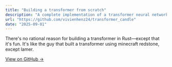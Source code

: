 ```yaml
---
title: "Building a transformer from scratch"
description: "A complete implementation of a transformer neural network architecture built entirely from scratch using Rust and Candle. Features RoPE (Rotary Position Embedding) and BBPE (Byte-level BPE tokenization), with full attention mechanisms, positional encoding, and multi-head attention."
url: "https://github.com/vivienhenz24/transformer_candle"
date: "2025-09-01"
---
```


There's no rational reason for building a transformer in Rust—except that it's fun. It's like the guy that built a transformer using minecraft redstone, except lamer.


[View on GitHub →](https://github.com/vivienhenz24/transformer_candle)
